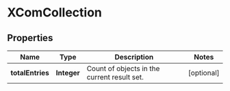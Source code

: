 # XComCollection

## Properties
| Name             | Type        | Description                                 | Notes      |
|------------------|-------------|---------------------------------------------|------------|
| **totalEntries** | **Integer** | Count of objects in the current result set. | [optional] |
